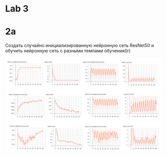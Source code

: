 
# Lab 3

# 2a
Создать случайно инициализированную нейронную сеть ResNet50 и обучить нейронную сеть с разными темпами обучения(lr)

![lr=0.001](2a_1.png)
![lr=0.005](2a_2.png)
![lr=0.01](2a_3.png)

